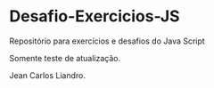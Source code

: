 # Desafio-Exercicios-JS
Repositório para exercícios e desafios do Java Script

Somente teste de atualização.

Jean Carlos Liandro.
